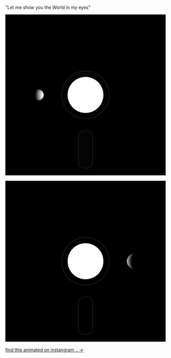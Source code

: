 


"Let me show you the World in my eyes"

![sample image](eye_0176.png)

![sample image](eye_0273.png)


[find this animated on instangram .. ->](https://www.instagram.com/p/B7iuGjBlfV9/)